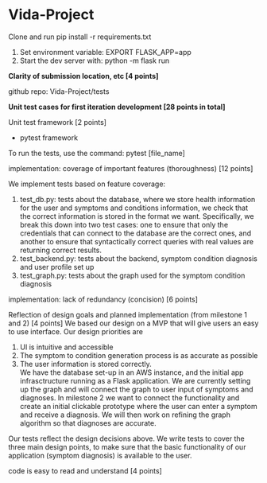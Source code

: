 # Vida-Project

Clone and run pip install -r requirements.txt 

1. Set environment variable: EXPORT FLASK_APP=app
2. Start the dev server with: python -m flask run

**Clarity of submission location, etc [4 points]**

github repo: Vida-Project/tests

**Unit test cases for first iteration development [28 points in total]**

 Unit test framework [2 points]
 
 - pytest framework
 
 To run the tests, use the command: pytest [file_name]

implementation: coverage of important features (thoroughness) [12 points]
 
 We implement tests based on feature coverage:
 1. test_db.py: tests about the database, where we store health information for the user and symptoms and conditions information, we check that the correct information is stored in the format we want. Specifically, we break this down into two test cases: one to ensure that only the credentials that can connect to the database are the correct ones, and another to ensure that syntactically correct queries with real values are returning correct results.
 3. test_backend.py: tests about the backend, symptom condition diagnosis and user profile set up
 4. test_graph.py: tests about the graph used for the symptom condition diagnosis
 

implementation: lack of redundancy (concision) [6 points]

Reflection of design goals and planned implementation (from milestone 1 and 2) [4 points]
 We based our design on a MVP that will give users an easy to use interface. Our design priorities are
 1. UI is intuitive and accessible
 2. The symptom to condition generation process is as accurate as possible
 3. The user information is stored correctly. <br />
 We have the database set-up in an AWS instance, and the initial app infrasctructure running as a Flask application. We are currently setting up the graph and will connect the graph to user input of symptoms and diagnoses. In milestone 2 we want to connect the functionality and create an initial clickable prototype where the user can enter a symptom and receive a diagnosis. We will then work on refining the graph algorithm so that diagnoses are accurate. <br />
 
Our tests reflect the design decisions above. We write tests to cover the three main design points, to make sure that the basic functionality of our application (symptom diagnosis) is available to the user.

code is easy to read and understand [4 points]
